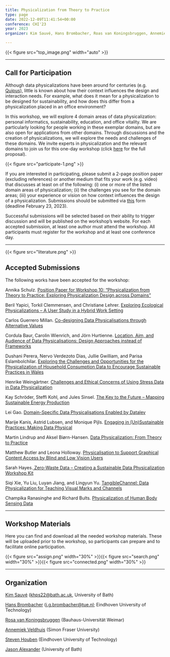 ```yaml
---
title: Physicalization from Theory to Practice
type: page
date: 2022-12-09T11:41:54+00:00
conference: CHI'23
year: 2023
organizer: Kim Sauvé, Hans Brombacher, Roas van Koningsbruggen, Annemiek Veldhuis, Steven Houben, and Jason Alexander

---
```

{{< figure src="top_image.png" width="auto" >}}

<!-- # Physicalization from Theory to Practice -->

<!-- ## CHI 2023 Workshop -->



<hr class="wp-block-separator has-alpha-channel-opacity is-style-wide" />


## Call for Participation
  

Although data physicalizations have been around for centuries (e.g. <a rel="noreferrer noopener" href="http://dataphys.org/list/peruvian-quipus/" target="_blank">Quipus</a>), little is known about how their context influences the design and interaction needs. For example, what does it mean for a physicalization to be designed for sustainability, and how does this differ from a physicalization placed in an office environment?

    

In this workshop, we will explore 4 domain areas of data physicalization: personal informatics, sustainability, education, and office vitality. We are particularly looking for people working in these exemplar domains, but are also open for applications from other domains. Through discussions and the creation of physicalizations, we will explore the needs and challenges of these domains. We invite experts in physicalization and the relevant domains to join us for this one-day workshop (click <a href="http://dataphys.org/workshops/chi23/wp-content/uploads/sites/8/2022/12/chiea23-34_authorversion.pdf" data-type="URL" data-id="http://dataphys.org/workshops/chi23/wp-content/uploads/sites/8/2022/12/chiea23-34_authorversion.pdf" target="_blank" rel="noreferrer noopener">here</a> for the full proposal).

{{< figure src="participate-1.png"  >}}  

If you are interested in participating, please submit a 2-page position paper (excluding references) or another medium that fits your work (e.g. video) that discusses at least on of the following: (i) one or more of the listed domain areas of physicalization; (ii) the challenges you see for the domain areas; (iii) your experience or vision on how context influences the design of a physicalization. Submissions should be submitted via <a rel="noreferrer noopener" href="https://forms.gle/Q1K7QgbZ7B6XsEn3A" data-type="URL" data-id="https://forms.gle/Q1K7QgbZ7B6XsEn3A" target="_blank">this</a> form (deadline February 23, 2023).

    

Successful submissions will be selected based on their ability to trigger discussion and will be published on the workshop&#8217;s website. For each accepted submission, at least one author must attend the workshop. All participants must register for the workshop and at least one conference day.

    
<hr />


{{< figure src="literature.png" >}}


  
## Accepted Submissions

    
The following works have been accepted for the workshop:
    
      
Annika Schulz. <a href="submissions/Position_Paper_CHI_Workshop-Annika-Sabrina-Schulz.pdf" target="_blank" rel="noreferrer noopener">Position Paper for Workshop 10: “Physicalization from Theory to Practice: Exploring Physicalization Design across Domains”</a>
    

Beril Yapici, Torkil Clemmensen, and Christiane Lehrer. <a href="submissions/CHI-2023-physicaliztion-workshop-Yapici-Clemmensen-Lehrer-Beril-Yapici.pdf" target="_blank" rel="noreferrer noopener">Exploring Ecological Physicalizations &#8211; A User Study in a Hybrid Work Setting</a>
    

Carlos Guerrero Millan. <a href="submissions/Position-Paper_Co-designing-data-physicalisations-through-alternative-values-Carlos-Guerrero-Millan.pdf" target="_blank" rel="noreferrer noopener">Co-designing Data Physicalisations through Alternative Values</a>

    
Cordula Baur, Carolin Wienrich, and Jörn Hurtienne. <a rel="noreferrer noopener" href="submissions/230215_PositionpaperDataPhysWS-Cordula-Baur.pdf" target="_blank">Location, Aim, and Audience of Data Physicalisations: Design Approaches instead of Frameworks</a>
    

Dushani Perera, Nervo Verdezoto Dias, Jullie Gwilliam, and Parisa Eslambolchilar. <a href="submissions/CHI2023_Workshop_Submission_Perera.pdf" target="_blank">Exploring the Challenges and Opportunities for the Physicalization of Household Consumption Data to Encourage Sustainable Practices in Wales</a>
    

Henrike Weingärtner. <a href="submissions/CHI23Workshop-Challenges_and_Ethical_Concerns_of_Using_Stress_Data_in_Data_Physicalization-Henrike-Weingartner.pdf" target="_blank" rel="noreferrer noopener">Challenges and Ethical Concerns of Using Stress Data in Data Physicalization</a>
    

Kay Schröder, Steffi Kohl, and Jules Sinsel. <a href="submissions/Key-to-the-Future_V2.pdf" target="_blank" rel="noreferrer noopener">The Key to the Future – Mapping Sustainable Energy Production</a>
    

Lei Gao. <a href="submissions/PositionPaper_workshop_LeiGao-Lei-Gao.pdf" target="_blank" rel="noreferrer noopener">Domain-Specific Data Physicalisations Enabled by Datalev</a>
    

Marije Kanis, Astrid Lubsen, and Monique Pijls. <a href="submissions/Marije-Kanis_Unsustainable-Practices.pdf" target="_blank" rel="noreferrer noopener">Engaging in (Un)Sustainable Practices: Making Data Physical</a>
    

Martin Lindrup and Aksel Biørn-Hansen. <a href="submissions/Data_phys_workshop_Lindrup_and_Biorn-Hansen-Martin-Lindrup-2.pdf" target="_blank" rel="noreferrer noopener">Data Physicalization: From Theory to Practice</a>
    

Matthew Butler and Leona Holloway. <a href="submissions/CHI2023_Physicalisation_Workshop_Submission-Matthew-Butler.pdf" target="_blank" rel="noreferrer noopener">Physicalisation to Support Graphical Content Access by Blind and Low Vision Users</a>

    
Sarah Hayes.<a href="submissions/Sarah-Hayes-CHI_Phys_Workshop_Paper.pdf" target="_blank" rel="noreferrer noopener"> Zero-Waste Data &#8211; Creating a Sustainable Data Physicalization Workshop Kit</a>

    
Siqi Xie, Yu Liu, Luyan Jiang, and Lingyun Yu. <a href="submissions/CHI_Workshop2023_Data_Physicalization_for_Teaching_Visual_Channels__xjtlu-yu-liu.pdf" target="_blank" rel="noreferrer noopener">TangibleChannel: Data Physicalization for Teaching Visual Marks and Channels</a>
    

Champika Ranasinghe and Richard Bults. <a href="submissions/Physicalization-of-Human-Body-Sensing-Data.pdf" target="_blank" rel="noreferrer noopener">Physicalization of Human Body Sensing Data</a>
    
<hr  />




## Workshop Materials


Here you can find and download all the needed workshop materials. These will be uploaded prior to the workshop, so participants can prepare and to facilitate online participation.

{{< figure src="assign.png" width="30%" >}}{{< figure src="search.png" width="30%" >}}{{< figure src="connected.png" width="30%" >}}




<hr  />

## Organization


<a href="https://www.kimsauve.nl" data-type="URL" data-id="https://www.kimsauve.nl">Kim Sauvé</a> (khps22@bath.ac.uk, University of Bath)

<a href="https://hansbrombacher.myportfolio.com" data-type="URL" data-id="https://hansbrombacher.myportfolio.com">Hans Brombacher</a> (j.g.brombacher@tue.nl; Eindhoven University of Technology)

<a href="http://www.rosavankoningsbruggen.nl" data-type="URL" data-id="http://www.rosavankoningsbruggen.nl">Rosa van Koningsbruggen</a> (Bauhaus-Universität Weimar)

<a href="http://annemiekveldhuis.nl" data-type="URL" data-id="http://annemiekveldhuis.nl">Annemiek Veldhuis</a> (Simon Fraser University)

<a href="https://stevenhouben.be" data-type="URL" data-id="https://stevenhouben.be">Steven Houben</a> (Eindhoven University of Technology)

<a href="http://www.jasonalexander.kiwi" data-type="URL" data-id="http://www.jasonalexander.kiwi">Jason Alexander</a> (University of Bath)